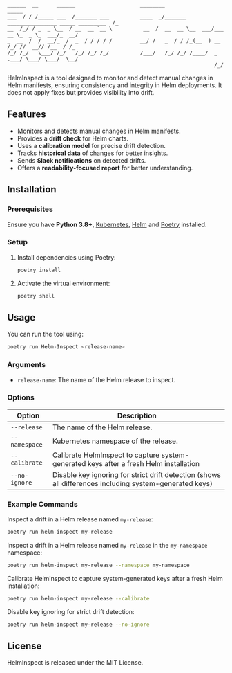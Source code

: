 ```
______  __      ______                     ________                                      _____
___  / / /_____ ___  /_______ ___          ____  _/_______ ________________ _____ _________  /_  
__  /_/ / _  _ \__  / __  __ `__ \          __  /  __  __ \__  ___/___  __ \_  _ \_  ___/_  __/
_  __  /  /  __/_  /  _  / / / / /         __/ /   _  / / /_(__  ) __  /_/ //  __// /__  / /_
/_/ /_/   \___/ /_/   /_/ /_/ /_/          /___/   /_/ /_/ /____/  _  .___/ \___/ \___/  \__/ 
                                                                   /_/                         

```

HelmInspect is a tool designed to monitor and detect manual changes in Helm manifests, ensuring consistency and integrity in Helm deployments. It does not apply fixes but provides visibility into drift.

## Features
- Monitors and detects manual changes in Helm manifests.
- Provides a **drift check** for Helm charts.
- Uses a **calibration model** for precise drift detection.
- Tracks **historical data** of changes for better insights.
- Sends **Slack notifications** on detected drifts.
- Offers a **readability-focused report** for better understanding.


## Installation

### Prerequisites
Ensure you have **Python 3.8+**, [Kubernetes](https://kubernetes.io/releases/download/), [Helm](https://helm.sh/docs/intro/quickstart/) and [Poetry](https://python-poetry.org/docs/#installation) installed.

### Setup

1. Install dependencies using Poetry:
   ```sh
   poetry install
   ```
2. Activate the virtual environment:
   ```sh
   poetry shell
   ```

## Usage
You can run the tool using:
```sh
poetry run Helm-Inspect <release-name>
```

### Arguments
- `release-name`: The name of the Helm release to inspect.

### Options
| Option            | Description |
|-------------------|-------------|
| `--release`      | The name of the Helm release. |
| `--namespace` | Kubernetes namespace of the release. |
| `--calibrate`     | Calibrate HelmInspect to capture system-generated keys after a fresh Helm installation |
| `--no-ignore`     |Disable key ignoring for strict drift detection (shows all differences including system-generated keys)|

### Example Commands

Inspect a drift in a Helm release named `my-release`:
```sh
poetry run helm-inspect my-release
```

Inspect a drift in a Helm release named `my-release` in the `my-namespace` namespace:
```sh
poetry run helm-inspect my-release --namespace my-namespace
```

Calibrate HelmInspect to capture system-generated keys after a fresh Helm installation:
```sh
poetry run helm-inspect my-release --calibrate
```

Disable key ignoring for strict drift detection:
```sh
poetry run helm-inspect my-release --no-ignore
```



## License

HelmInspect is released under the MIT License.

